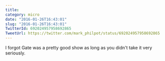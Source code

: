```yaml
---
title: 
category: micro
date: "2016-01-26T16:43:01"
slug: "2016-01-26T16:43:01"
TwitterId: 692024957958692865
TweetUrl: https://twitter.com/mark_philpot/status/692024957958692865
---
```


I forgot Gate was a pretty good show as long as you didn't take it very
seriously.
